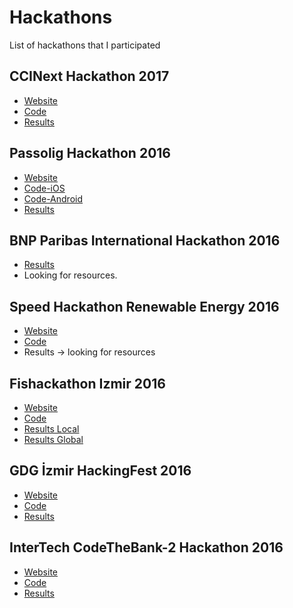 # Hackathons
List of hackathons that I participated

## CCINext Hackathon 2017
- [Website](https://ccihackathon.splashthat.com/)
- [Code](https://github.com/team-orca/CCINext-Hackathon)
- [Results](https://onedio.com/haber/coca-cola-icecek-in-genc-fikirlerle-bulusacagi-hackathon-gunleri-basladi-759664)

## Passolig Hackathon 2016
- [Website](https://passolighackathon.splashthat.com/)
- [Code-iOS](https://github.com/team-orca/Passolig-Hackathon-iOS)
- [Code-Android](https://github.com/team-orca/Passolig-Hackathon-Android)
- [Results](https://twitter.com/STAGECoPlatform/status/810583820743352321)

## BNP Paribas International Hackathon 2016
- [Results](http://www.hurriyet.com.tr/teb-hayati-kolaylastirmak-icin-yazilimcilari-yaristirdi-40123200)
- Looking for resources.

## Speed Hackathon Renewable Energy 2016
- [Website](https://www.hackevents.co/hackathon/turkey/izmir/1629-speed-hackathon-renewable-energy-2016)
- [Code](https://github.com/team-orca/Speed-Hackathon-Renewable-Energy-2016)
- Results -> looking for resources

## Fishackathon Izmir 2016
- [Website](http://www.yazilimgunleri.com/hackathon-etkinlikleri/fishackathon-izmir-2016/)
- [Code](https://github.com/team-orca/Selfiesh)
- [Results Local](http://www.dokuzeylulgazetesi.com/haber/denizlerin-gelecegi-icin-kod-yazdilar-31086.html)
- [Results Global](https://www.facebook.com/usdos.turkey/photos/a.129039224015.108199.113422634015/10153736447224016/?type=3&theater)

## GDG İzmir HackingFest 2016

- [Website](https://www.facebook.com/events/608654209290741/)
- [Code](https://github.com/team-orca/GDG-Izmir-HackingFest)
- [Results](https://twitter.com/IzmirGDG/status/730666344723582976)

## InterTech CodeTheBank-2 Hackathon 2016

- [Website](http://www.intertech.com.tr/tr/CodeTheBank.aspx)
- [Code](https://github.com/team-orca/CodeTheBank-2-Hackathon)
- [Results](https://twitter.com/intertechIT/status/716903192240500736)
